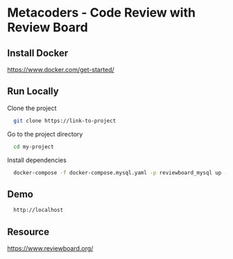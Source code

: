 
# Metacoders - Code Review with Review Board






## Install Docker
https://www.docker.com/get-started/


## Run Locally

Clone the project

```bash
  git clone https://link-to-project
```

Go to the project directory

```bash
  cd my-project
```

Install dependencies

```bash
  docker-compose -f docker-compose.mysql.yaml -p reviewboard_mysql up -d
```

## Demo

```bash
  http://localhost
```


## Resource

https://www.reviewboard.org/

